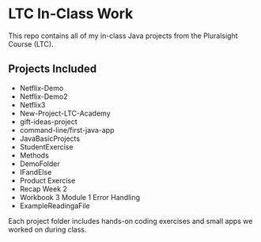 # LTC In-Class Work

This repo contains all of my in-class Java projects from the Pluralsight Course (LTC).

## Projects Included

- Netflix-Demo
- Netflix-Demo2
- Netflix3
- New-Project-LTC-Academy
- gift-ideas-project
- command-line/first-java-app
- JavaBasicProjects
- StudentExercise
- Methods
- DemoFolder
- IFandElse
- Product Exercise
- Recap Week 2
- Workbook 3 Module 1 Error Handling
- ExampleReadingaFile

Each project folder includes hands-on coding exercises and small apps we worked on during class.
